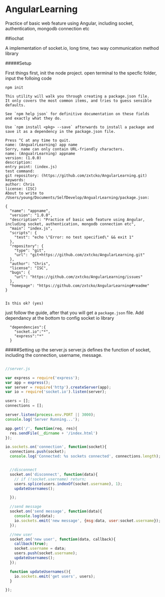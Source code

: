 # AngularLearning
Practice of basic web feature using Angular, including socket, authentication, mongodb connection etc

##iochat

A implementation of socket.io, long time, two way communication method library

#####Setup

First things first, init the node project. open terminal to the specfic folder, input the folloing code

``` 
npm init

This utility will walk you through creating a package.json file.
It only covers the most common items, and tries to guess sensible defaults.

See `npm help json` for definitive documentation on these fields
and exactly what they do.

Use `npm install <pkg> --save` afterwards to install a package and
save it as a dependency in the package.json file.

Press ^C at any time to quit.
name: (AngualrLearning) app name
Sorry, name can only contain URL-friendly characters.
name: (AngualrLearning) appname
version: (1.0.0) 
description: 
entry point: (index.js) 
test command: 
git repository: (https://github.com/zxtcko/AngularLearning.git) 
keywords: 
author: Chris
license: (ISC) 
About to write to /Users/young/Documents/SelfDevelop/AngualrLearning/package.json:

{
  "name": "appname",
  "version": "1.0.0",
  "description": "Practice of basic web feature using Angular, including socket, authentication, mongodb connection etc",
  "main": "index.js",
  "scripts": {
    "test": "echo \"Error: no test specified\" && exit 1"
  },
  "repository": {
    "type": "git",
    "url": "git+https://github.com/zxtcko/AngularLearning.git"
  },
  "author": "Chris",
  "license": "ISC",
  "bugs": {
    "url": "https://github.com/zxtcko/AngularLearning/issues"
  },
  "homepage": "https://github.com/zxtcko/AngularLearning#readme"
}


Is this ok? (yes) 
```

just follow the guide, after that you will get a `package.json` file. Add dependancy at the bottom to config socket io library

``` 
  "dependencies":{
    "socket.io":"*",
    "express":"*"
  }
```

#####Setting up the server.js 
server.js defines the function of socket, including the connection, username, message.

```javascript

//server.js

var express = require('express');
var app = express();
var server = require('http').createServer(app);
var io = require('socket.io').listen(server);

users = [];
connections = [];

server.listen(process.env.PORT || 3000);
console.log('Server Running...');

app.get('/', function(req, res){
  res.sendFile(__dirname + '/index.html')
});

io.sockets.on('connection', function(socket){
  connections.push(socket);
  console.log('Connected: %s sockets connected', connections.length);


  //disconnect
  socket.on('disconnect', function(data){
    // if (!socket.username) return;
    users.splice(users.indexOf(socket.username), 1);
    updateUsernames();

  });

  //send message
  socket.on('send message', function(data){
    console.log(data);
    io.sockets.emit('new message', {msg:data, user:socket.username});
  });

  //new user
  socket.on('new user', function(data, callback){
    callback(true);
    socket.username = data;
    users.push(socket.username);
    updateUsernames();
  });

  function updateUsernames(){
    io.sockets.emit('get users', users);
  }

});
```

